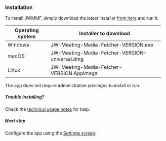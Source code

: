 ### Installation

To install JWMMF, simply download the latest installer [from here](https://github.com/sircharlo/jw-meeting-media-fetcher/releases/latest) and run it.

| Operating system  | Installer to download |
| ------------- | ------------- |
| Windows  | JW-Meeting-Media-Fetcher-VERSION.exe  |
| macOS  | JW-Meeting-Media-Fetcher-VERSION-universal.dmg  |
| Linux  | JW-Meeting-Media-Fetcher-VERSION.AppImage  |

The app does not require administrative privileges to install or run.

##### Trouble installing?

Check the [technical usage notes](https://sircharlo.github.io/jw-meeting-media-fetcher/usage-notes) for help.


##### Next step

Configure the app using the [Settings screen](https://sircharlo.github.io/jw-meeting-media-fetcher/settings.md).
